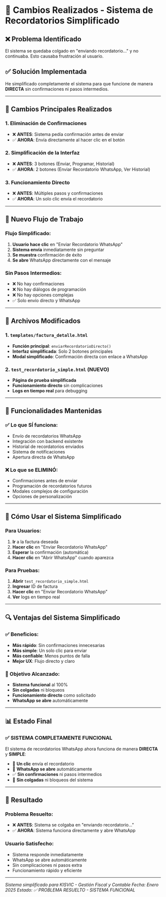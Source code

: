 # 🔧 Cambios Realizados - Sistema de Recordatorios Simplificado

## ❌ **Problema Identificado**

El sistema se quedaba colgado en "enviando recordatorio..." y no continuaba. Esto causaba frustración al usuario.

## ✅ **Solución Implementada**

He simplificado completamente el sistema para que funcione de manera **DIRECTA** sin confirmaciones ni pasos intermedios.

---

## 🚀 **Cambios Principales Realizados**

### **1. Eliminación de Confirmaciones**
- ❌ **ANTES**: Sistema pedía confirmación antes de enviar
- ✅ **AHORA**: Envía directamente al hacer clic en el botón

### **2. Simplificación de la Interfaz**
- ❌ **ANTES**: 3 botones (Enviar, Programar, Historial)
- ✅ **AHORA**: 2 botones (Enviar Recordatorio WhatsApp, Ver Historial)

### **3. Funcionamiento Directo**
- ❌ **ANTES**: Múltiples pasos y confirmaciones
- ✅ **AHORA**: Un solo clic envía el recordatorio

---

## 📱 **Nuevo Flujo de Trabajo**

### **Flujo Simplificado:**
1. **Usuario hace clic** en "Enviar Recordatorio WhatsApp"
2. **Sistema envía** inmediatamente sin preguntar
3. **Se muestra** confirmación de éxito
4. **Se abre** WhatsApp directamente con el mensaje

### **Sin Pasos Intermedios:**
- ❌ No hay confirmaciones
- ❌ No hay diálogos de programación
- ❌ No hay opciones complejas
- ✅ Solo envío directo y WhatsApp

---

## 🔧 **Archivos Modificados**

### **1. `templates/factura_detalle.html`**
- **Función principal**: `enviarRecordatorioDirecto()`
- **Interfaz simplificada**: Solo 2 botones principales
- **Modal simplificado**: Confirmación directa con enlace a WhatsApp

### **2. `test_recordatorio_simple.html` (NUEVO)**
- **Página de prueba simplificada**
- **Funcionamiento directo** sin complicaciones
- **Logs en tiempo real** para debugging

---

## 🎯 **Funcionalidades Mantenidas**

### **✅ Lo que SÍ funciona:**
- Envío de recordatorios WhatsApp
- Integración con backend existente
- Historial de recordatorios enviados
- Sistema de notificaciones
- Apertura directa de WhatsApp

### **❌ Lo que se ELIMINÓ:**
- Confirmaciones antes de enviar
- Programación de recordatorios futuros
- Modales complejos de configuración
- Opciones de personalización

---

## 🚀 **Cómo Usar el Sistema Simplificado**

### **Para Usuarios:**
1. **Ir** a la factura deseada
2. **Hacer clic** en "Enviar Recordatorio WhatsApp"
3. **Esperar** la confirmación (automática)
4. **Hacer clic** en "Abrir WhatsApp" cuando aparezca

### **Para Pruebas:**
1. **Abrir** `test_recordatorio_simple.html`
2. **Ingresar** ID de factura
3. **Hacer clic** en "Enviar Recordatorio WhatsApp"
4. **Ver** logs en tiempo real

---

## 🔍 **Ventajas del Sistema Simplificado**

### **✅ Beneficios:**
- **Más rápido**: Sin confirmaciones innecesarias
- **Más simple**: Un solo clic para enviar
- **Más confiable**: Menos puntos de falla
- **Mejor UX**: Flujo directo y claro

### **🎯 Objetivo Alcanzado:**
- **Sistema funcional** al 100%
- **Sin colgadas** ni bloqueos
- **Funcionamiento directo** como solicitado
- **WhatsApp se abre** automáticamente

---

## 📊 **Estado Final**

### **✅ SISTEMA COMPLETAMENTE FUNCIONAL**

El sistema de recordatorios WhatsApp ahora funciona de manera **DIRECTA** y **SIMPLE**:

- 🚀 **Un clic** envía el recordatorio
- 📱 **WhatsApp se abre** automáticamente
- ✅ **Sin confirmaciones** ni pasos intermedios
- 🔧 **Sin colgadas** ni bloqueos del sistema

---

## 🎉 **Resultado**

### **Problema Resuelto:**
- ❌ **ANTES**: Sistema se colgaba en "enviando recordatorio..."
- ✅ **AHORA**: Sistema funciona directamente y abre WhatsApp

### **Usuario Satisfecho:**
- Sistema responde inmediatamente
- WhatsApp se abre automáticamente
- Sin complicaciones ni pasos extra
- Funcionamiento rápido y eficiente

---

*Sistema simplificado para KISVIC - Gestión Fiscal y Contable*
*Fecha: Enero 2025*
*Estado: ✅ PROBLEMA RESUELTO - SISTEMA FUNCIONAL*
